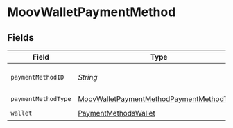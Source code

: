 # MoovWalletPaymentMethod


## Fields

| Field                                                                                                           | Type                                                                                                            | Required                                                                                                        | Description                                                                                                     |
| --------------------------------------------------------------------------------------------------------------- | --------------------------------------------------------------------------------------------------------------- | --------------------------------------------------------------------------------------------------------------- | --------------------------------------------------------------------------------------------------------------- |
| `paymentMethodID`                                                                                               | *String*                                                                                                        | :heavy_check_mark:                                                                                              | ID of the payment method.                                                                                       |
| `paymentMethodType`                                                                                             | [MoovWalletPaymentMethodPaymentMethodType](../../models/components/MoovWalletPaymentMethodPaymentMethodType.md) | :heavy_check_mark:                                                                                              | N/A                                                                                                             |
| `wallet`                                                                                                        | [PaymentMethodsWallet](../../models/components/PaymentMethodsWallet.md)                                         | :heavy_check_mark:                                                                                              | N/A                                                                                                             |